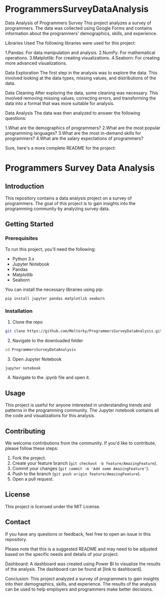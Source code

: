 # ProgrammersSurveyDataAnalysis
Data Analysis of Programmers Survey
This project analyzes a survey of programmers. The data was collected using Google Forms and contains information about the programmers' demographics, skills, and experience.

Libraries Used
The following libraries were used for this project:

1.Pandas: For data manipulation and analysis.
2.NumPy: For mathematical operations.
3.Matplotlib: For creating visualizations.
4.Seaborn: For creating more advanced visualizations.

Data Exploration
The first step in the analysis was to explore the data. This involved looking at the data types, missing values, and distributions of the data.

Data Cleaning
After exploring the data, some cleaning was necessary. This involved removing missing values, correcting errors, and transforming the data into a format that was more suitable for analysis.

Data Analysis
The data was then analyzed to answer the following questions:

1.What are the demographics of programmers?
2.What are the most popular programming languages?
3.What are the most in-demand skills for programmers?
4.What are the salary expectations of programmers?

Sure, here's a more complete README for the project:

# Programmers Survey Data Analysis

## Introduction

This repository contains a data analysis project on a survey of programmers. The goal of this project is to gain insights into the programming community by analyzing survey data.

## Getting Started

### Prerequisites

To run this project, you'll need the following:
- Python 3.x
- Jupyter Notebook
- Pandas
- Matplotlib
- Seaborn

You can install the necessary libraries using pip:

```bash
pip install jupyter pandas matplotlib seaborn
```

### Installation

1. Clone the repo
```bash
git clone https://github.com/Meltorky/ProgrammersSurveyDataAnalysis.git
```
2. Navigate to the downloaded folder
```bash
cd ProgrammersSurveyDataAnalysis
```
3. Open Jupyter Notebook
```bash
jupyter notebook
```
4. Navigate to the .ipynb file and open it.

## Usage

This project is useful for anyone interested in understanding trends and patterns in the programming community. The Jupyter notebook contains all the code and visualizations for this analysis.

## Contributing

We welcome contributions from the community. If you'd like to contribute, please follow these steps:
1. Fork the project.
2. Create your feature branch (`git checkout -b feature/AmazingFeature`).
3. Commit your changes (`git commit -m 'Add some AmazingFeature'`).
4. Push to the branch (`git push origin feature/AmazingFeature`).
5. Open a pull request.

## License

This project is licensed under the MIT License.

## Contact

If you have any questions or feedback, feel free to open an issue in this repository.

Please note that this is a suggested README and may need to be adjusted based on the specific needs and details of your project.

Dashboard:
A dashboard was created using Power BI to visualize the results of the analysis. The dashboard can be found at [link to dashboard].

Conclusion:
This project analyzed a survey of programmers to gain insights into their demographics, skills, and experience. The results of the analysis can be used to help employers and programmers make better decisions.

